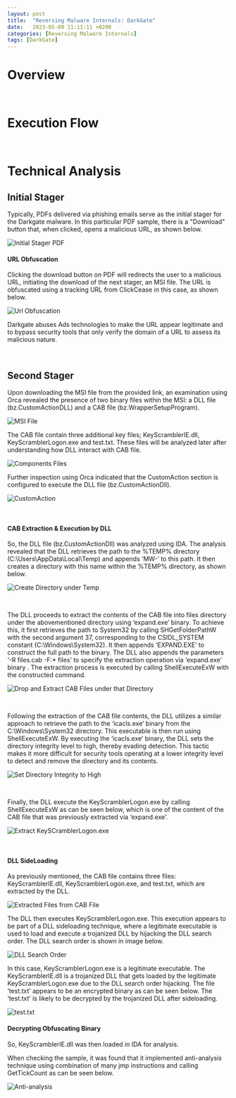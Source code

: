 ```yaml
---
layout:	post
title:  "Reversing Malware Internals: DarkGate"
date:   2023-05-09 11:11:11 +0200
categories: [Reversing Malware Internals]
tags: [DarkGate]
---
```


# **Overview**



<br>

# **Execution Flow**


<br>

# **Technical Analysis**

## Initial Stager

Typically, PDFs delivered via phishing emails serve as the initial stager for the Darkgate malware. In this particular PDF sample, there is a "Download" button that, when clicked, opens a malicious URL, as shown below.

![Initial Stager PDF](/images/2024-05-09-Reversing-Malware-Internals-DarkGate/1.png)

#### URL Obfuscation

Clicking the download button on PDF will redirects the user to a malicious URL, initiating the download of the next stager, an MSI file. The URL is obfuscated using a tracking URL from ClickCease in this case, as shown below.

![Url Obfuscation](/images/2024-05-09-Reversing-Malware-Internals-DarkGate/2.png)

Darkgate abuses Ads technologies to make the URL appear legitimate and to bypass security tools that only verify the domain of a URL to assess its malicious nature.

<br>

## Second Stager

Upon downloading the MSI file from the provided link, an examination using Orca revealed the presence of two binary files within the MSI: a DLL file (bz.CustomActionDLL) and a CAB file (bz.WrapperSetupProgram).

![MSI File](/images/2024-05-09-Reversing-Malware-Internals-DarkGate/3.png)

The CAB file contain three additional key files; KeyScramblerIE.dll, KeyScramblerLogon.exe and test.txt. These files will be analyzed later after understanding how DLL interact with CAB file.

![Components Files](/images/2024-05-09-Reversing-Malware-Internals-DarkGate/4.png)

Further inspection using Orca indicated that the CustomAction section is configured to execute the DLL file (bz.CustomActionDll).

![CustomAction](/images/2024-05-09-Reversing-Malware-Internals-DarkGate/5.png)

<br>

#### CAB Extraction & Execution by DLL

So, the DLL file (bz.CustomActionDll) was analyzed using IDA. The analysis revealed that the DLL retrieves the path to the %TEMP% directory (C:\Users<USER>\AppData\Local\Temp) and appends ‘MW-<UUID>’ to this path. It then creates a directory with this name within the %TEMP% directory, as shown below.

![Create Directory under Temp](/images/2024-05-09-Reversing-Malware-Internals-DarkGate/6.png)

<br>

The DLL proceeds to extract the contents of the CAB file into files directory under the abovementioned directory using ‘expand.exe’ binary. To achieve this, it first retrieves the path to System32 by calling SHGetFolderPathW with the second argument 37, corresponding to the CSIDL_SYSTEM constant (C:\Windows\System32). It then appends ‘EXPAND.EXE’ to construct the full path to the binary. The DLL also appends the parameters ‘-R files.cab -F:* files’ to specify the extraction operation via ‘expand.exe’ binary . The extraction process is executed by calling ShellExecuteExW with the constructed command.

![Drop and Extract CAB Files under that Directory](/images/2024-05-09-Reversing-Malware-Internals-DarkGate/7.png)

<br>

Following the extraction of the CAB file contents, the DLL utilizes a similar approach to retrieve the path to the ‘icacls.exe’ binary from the C:\Windows\System32 directory. This executable is then run using ShellExecuteExW. By executing the ‘icacls.exe’ binary, the DLL sets the directory integrity level to high, thereby evading detection. This tactic makes it more difficult for security tools operating at a lower integrity level to detect and remove the directory and its contents.

![Set Directory Integrity to High](/images/2024-05-09-Reversing-Malware-Internals-DarkGate/8.png)

<br>

Finally, the DLL execute the KeyScramblerLogon.exe by calling ShellExecuteExW as can be seen below, which is one of the content of the CAB file that was previously extracted via ‘expand.exe’.

![Extract KeySCramblerLogon.exe](/images/2024-05-09-Reversing-Malware-Internals-DarkGate/9.png)

<br>

#### DLL SideLoading

As previously mentioned, the CAB file contains three files: KeyScramblerIE.dll, KeyScramblerLogon.exe, and test.txt, which are extracted by the DLL.

![Extracted Files from CAB File](/images/2024-05-09-Reversing-Malware-Internals-DarkGate/10.png)

The DLL then executes KeyScramblerLogon.exe. This execution appears to be part of a DLL sideloading technique, where a legitimate executable is used to load and execute a trojanized DLL by hijacking the DLL search order. The DLL search order is shown in image below.

![DLL Search Order](/images/2024-05-09-Reversing-Malware-Internals-DarkGate/11.png)

In this case, KeyScramblerLogon.exe is a legitimate executable. The KeyScramblerIE.dll is a trojanized DLL that gets loaded by the legitimate KeyScramblerLogon.exe due to the DLL search order hijacking. The file ‘test.txt’ appears to be an encrypted binary as can be seen below. The ‘test.txt’ is likely to be decrypted by the trojanized DLL after sideloading.

![test.txt](/images/2024-05-09-Reversing-Malware-Internals-DarkGate/12.png)

#### Decrypting Obfuscating Binary

So, KeyScramblerIE.dll was then loaded in IDA for analysis.

When checking the sample, it was found that it implemented anti-analysis technique using combination of many jmp instructions and calling GetTickCount as can be seen below.

![Anti-analysis](/images/2024-05-09-Reversing-Malware-Internals-DarkGate/13.png)

